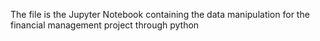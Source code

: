 The file is the Jupyter Notebook containing the data manipulation for the financial management project through python
